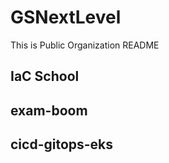 # GSNextLevel

This is Public Organization README



## IaC School

## exam-boom

## cicd-gitops-eks
